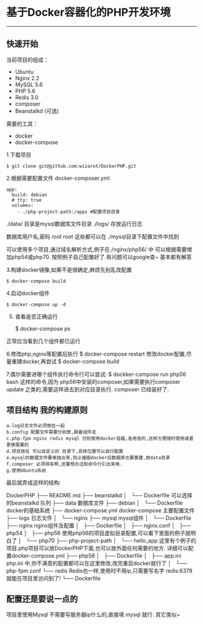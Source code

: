 #  基于Docker容器化的PHP开发环境

---

## 快速开始

当前项目的组成：

- Ubuntu
- Nginx 2.2
- MySQL 5.6
- PHP 5.6 
- Redis 3.0
- composer
- Beanstalkd (可选)


需要的工具：

- docker
- docker-compose

1.下载项目
 
	$ git clone git@github.com:wizarot/DockerPHP.git

2.根据需要配置文件 docker-composer.yml
	
	app:
	  build: debian
	  # tty: true
	  volumes:
	    - ./php-project-path:/apps #配置项目目录
    
./data/ 目录是mysql数据库文件目录
./logs/ 存放运行日志

数据库用户名,密码 root root 这些都可以在 ./mysql目录下配置文件中找到

可以使用多个项目,通过域名解析方式,例子在./nginx/php56/ 中
可以根据需要增加php54或php70. 按照例子自己配置好了.有问题可以google查~ 基本都有解答

3.构建docker镜像,如果不是很确定,麻烦先别乱改配置

	$ docker-compose build

4.启动docker组件
	
	$ docker-compose up -d

5. 查看是否正确运行

	$ docker-compose ps 

正常应当看到几个组件都已运行

6.修改php,nginx等配置后执行
	$ docker-compose restart
修改docker配置,尽量重建docker,再尝试
	$ docker-compose build

7.偶尔需要进哪个组件执行命令行可以尝试:
	$ dockker-compose run php56 bash
这样的命令,因为 php56中安装的composer,如果需要执行composer update 之类的,需要这样进去到对应目录执行. composer 已经装好了.

## 项目结构 我的构建原则

	a.log日志文件必须放在一起
	b.config 配置文件需要分别放,跟着组件走
	c.php-fpm nginx redis mysql 分别使用docker容器,各用各的,这样方便随时使用或者更换需要的
	d.项目放在 可以自定义的 目录下,具体位置可以自行配置
	e.mysql的数据文件要单独出来,防止摧毁docker后数据库也要重建,放data目录
	f.composer 必须得有啊,还要想办法和命令行引出来用.
	g.使用Ubuntu系统

最后就弄成这样的结构:

DockerPHP
├── README.md
├── beanstalkd
│   └── Dockerfile		可以选择的beanstalkd 队列
├── data 				数据库文件
├── debian
│   └── Dockerfile 		docker的基础系统
├── docker-compose.yml  docker-compose 主要配置文件
├── logs 				日志文件
│   └── nginx
├── mysql 				mysql组件
│   └── Dockerfile
├── nginx 				nginx组件及配置
│   ├── Dockerfile
│   ├── nginx.conf
│   ├── php54
│   ├── php56 			使用php56的项目虚拟目录配置,可以看下里面的例子就明白了
│   └── php70
├── php-project-path
│   └── hello_app 		这里有个例子的项目.php项目可以放DockerPHP下面,也可以放外面任何需要的地方. 详细可以配置docker-compose.yml
├── php56
│   ├── Dockerfile
│   ├── app.ini 		php.ini 中,你不满意的配置都可以在这里修改,改完重启docker就行了
│   └── php-fpm.conf
└── redis 				Redis也一样,使用时不用ip,只需要写名字 redis:6379 就能在项目里访问到了!
    └── Dockerfile

## 配置还是要说一点的

项目里使用Mysql 不需要写服务器ip什么的,直接填 mysql 就行. 其它类似~
